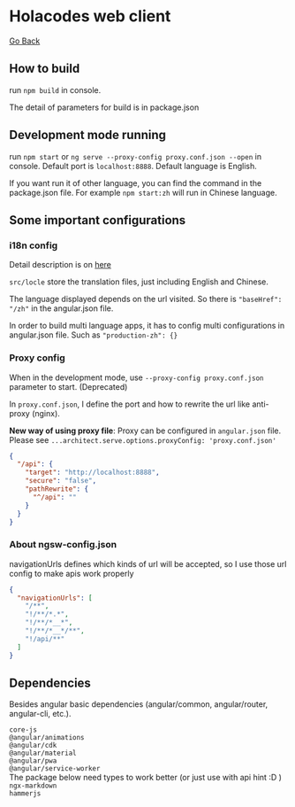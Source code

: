 # Holacodes web client

[Go Back](https://github.com/MirageJian/holacodes)
## How to build
run `npm build` in console.

The detail of parameters for build is in package.json

## Development mode running
run `npm start` or `ng serve --proxy-config proxy.conf.json --open` in console.
Default port is `localhost:8888`. Default language is English.

If you want run it of other language, you can find the command in the package.json file.
For example `npm start:zh` will run in Chinese language.

## Some important configurations
### i18n config
Detail description is on [here](https://angular.io/guide/i18n)

`src/locle` store the translation files, just including English and Chinese.

The language displayed depends on the url visited.
So there is `"baseHref": "/zh"` in the angular.json file.

In order to build multi language apps, it has to config multi configurations in angular.json file.
Such as `"production-zh": {}`

### Proxy config
When in the development mode, use `--proxy-config proxy.conf.json` parameter to start. (Deprecated)

In `proxy.conf.json`, I define the port and how to rewrite the url like anti-proxy \(nginx\).

**New way of using proxy file**: Proxy can be configured in `angular.json` file. Please see `...architect.serve.options.proxyConfig: 'proxy.conf.json'`

```json
{
  "/api": {
    "target": "http://localhost:8888",
    "secure": "false",
    "pathRewrite": {
      "^/api": ""
    }
  }
}
```

### About ngsw-config.json
navigationUrls defines which kinds of url will be accepted, so I use those url config to make apis work properly
```json
{
  "navigationUrls": [  
    "/**",  
    "!/**/*.*",  
    "!/**/*__*",  
    "!/**/*__*/**",  
    "!/api/**"
  ]
}
```

## Dependencies
Besides angular basic dependencies (angular/common, angular/router, angular-cli, etc.).

`core-js`  
`@angular/animations`  
`@angular/cdk`  
`@angular/material`  
`@angular/pwa`  
`@angular/service-worker`  
 The package below need types to work better (or just use with api hint :D )   
`ngx-markdown`   
`hammerjs`  
